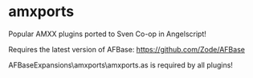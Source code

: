 # amxports
Popular AMXX plugins ported to Sven Co-op in Angelscript!

Requires the latest version of AFBase: https://github.com/Zode/AFBase


AFBaseExpansions\amxports\amxports.as
is required by all plugins!
